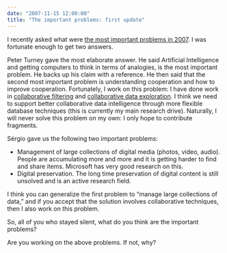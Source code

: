 ```yaml
---
date: "2007-11-15 12:00:00"
title: "The important problems: first update"
---
```




I recently asked what were [the most important problems in 2007](/lemire/blog/2007/11/13/how-to-recognize-important-problems/). I was fortunate enough to get two answers.

Peter Turney gave the most elaborate answer. He said Artificial Intelligence and getting computers to think in terms of analogies, is the most important problem. He backs up his claim with a reference. He then said that the second most important problem is understanding cooperation and how to improve cooperation. Fortunately, I work on this problem: I have done work in [collaborative filtering](http://arxiv.org/abs/cs/0702144) and [collaborative data exploration](http://arxiv.org/abs/0710.2156). I think we need to support better collaborative data intelligence through more flexible database techniques (this is currently my main research drive). Naturally, I will never solve this problem on my own: I only hope to contribute fragments.

Sérgio gave us the following two important problems:

- Management of large collections of digital media (photos, video, audio). People are accumulating more and more and it is getting harder to find and share items. Microsoft has very good research on this.
- Digital preservation. The long time preservation of digital content is still unsolved and is an active research field.


I think you can generalize the first problem to &ldquo;manage large collections of data,&rdquo; and if you accept that the solution involves collaborative techniques, then I also work on this problem.

So, all of you who stayed silent, what do you think are the important problems?

Are you working on the above problems. If not, why?


